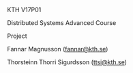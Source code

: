 KTH V17P01

Distributed Systems Advanced Course

Project


Fannar Magnusson (fannar@kth.se)

Thorsteinn Thorri Sigurdsson (ttsi@kth.se)
